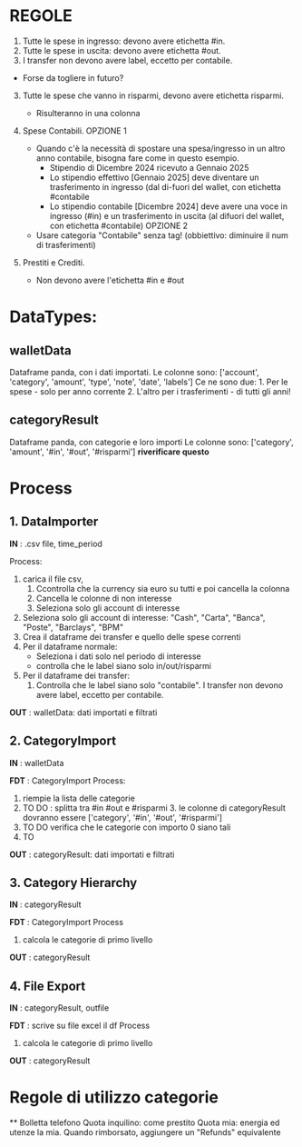 # REGOLE
1.	Tutte le spese in ingresso: devono avere etichetta #in. 
2. 	Tutte le spese in uscita: devono avere etichetta #out. 
3.  I transfer non devono avere label, eccetto per contabile.
   - Forse da togliere in futuro?
3. Tutte le spese che vanno in risparmi, devono avere etichetta risparmi.
	- Risulteranno in una colonna
4. Spese Contabili.
   OPZIONE 1
   - Quando c'è la necessità di spostare una spesa/ingresso in un altro anno contabile, bisogna fare come in questo esempio. 
	 - Stipendio di Dicembre 2024 ricevuto a Gennaio 2025
	 - Lo stipendio effettivo [Gennaio 2025] deve diventare un trasferimento in ingresso (dal di-fuori del wallet, con etichetta #contabile
	 - Lo stipendio contabile [Dicembre 2024] deve avere una voce in ingresso (#in) e un trasferimento in uscita (al difuori del wallet, con etichetta #contabile)
   OPZIONE 2
   - Usare categoria "Contabile" senza tag! (obbiettivo: diminuire il num di trasferimenti) 

5. Prestiti e Crediti.
   - Non devono avere l'etichetta #in e #out


# DataTypes:
## walletData
Dataframe panda, con i dati importati. 
Le colonne sono: ['account', 'category', 'amount', 'type', 'note', 'date', 'labels']
Ce ne sono due:
	1. Per le spese - solo per anno corrente
	2. L'altro per i trasferimenti - di tutti gli anni!

## categoryResult
Dataframe panda, con categorie e loro importi 
Le colonne sono: ['category', 'amount', '#in', '#out', '#risparmi']
 **riverificare questo**

# Process
## 1. DataImporter
**IN** : .csv file, time_period

Process:
1. carica il file csv, 
	1. Ccontrolla che la currency sia euro su tutti e poi cancella la colonna 
	2. Cancella le colonne di non interesse
	3. Seleziona solo gli account di interesse
2. Seleziona solo gli account di interesse: "Cash", "Carta", "Banca", "Poste", "Barclays", "BPM"
4. Crea il dataframe dei transfer e quello delle spese correnti
5. Per il dataframe normale: 
	- Seleziona i dati solo nel periodo di interesse
	- controlla che le label siano solo in/out/risparmi 
6. Per il dataframe dei transfer:
   1. Controlla che le label siano solo "contabile". I transfer non devono avere label, eccetto per contabile.
   
**OUT** : walletData: dati importati e filtrati

## 2. CategoryImport
**IN** : walletData

**FDT** : CategoryImport 
Process:
1. riempie la lista delle categorie 
2. TO DO : splitta tra #in #out e #risparmi
   3. le colonne di categoryResult dovranno essere ['category', '#in', '#out', '#risparmi']
2. TO DO verifica che le categorie con importo 0 siano tali
3. TO 

**OUT** : categoryResult: dati importati e filtrati

## 3. Category Hierarchy
**IN** : categoryResult

**FDT** : CategoryImport
Process
1. calcola le categorie di primo livello

**OUT** : categoryResult

## 4. File Export
**IN** : categoryResult, outfile

**FDT** : scrive su file excel il df
Process
1. calcola le categorie di primo livello

**OUT** : categoryResult


# Regole di utilizzo categorie
** Bolletta telefono
Quota inquilino: come prestito
Quota mia: energia ed utenze la mia. 
Quando rimborsato, aggiungere un "Refunds" equivalente